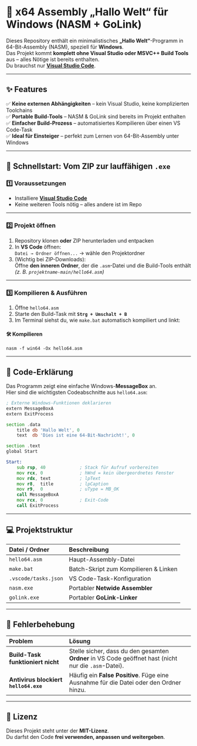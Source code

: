 # 💬 x64 Assembly „Hallo Welt“ für Windows (NASM + GoLink)

Dieses Repository enthält ein minimalistisches **„Hallo Welt“**-Programm in 64-Bit-Assembly (NASM), speziell für **Windows**.  
Das Projekt kommt **komplett ohne Visual Studio oder MSVC++ Build Tools** aus – alles Nötige ist bereits enthalten.  
Du brauchst nur **[Visual Studio Code](https://code.visualstudio.com/)**.

---

## ✨ Features

✅ **Keine externen Abhängigkeiten** – kein Visual Studio, keine komplizierten Toolchains  
✅ **Portable Build-Tools** – NASM & GoLink sind bereits im Projekt enthalten  
✅ **Einfacher Build-Prozess** – automatisiertes Kompilieren über einen VS Code-Task  
✅ **Ideal für Einsteiger** – perfekt zum Lernen von 64-Bit-Assembly unter Windows  

---

## 🚀 Schnellstart: Vom ZIP zur lauffähigen `.exe`

### 1️⃣ Voraussetzungen

* Installiere **[Visual Studio Code](https://code.visualstudio.com/)**  
* Keine weiteren Tools nötig – alles andere ist im Repo  

---

### 2️⃣ Projekt öffnen

1. Repository klonen **oder** ZIP herunterladen und entpacken  
2. In **VS Code** öffnen:  
   `Datei → Ordner öffnen...` → wähle den Projektordner  
3. (Wichtig bei ZIP-Downloads):  
   Öffne **den inneren Ordner**, der die `.asm`-Datei und die Build-Tools enthält  
   *(z. B. `projektname-main/hello64.asm`)*  

---

### 3️⃣ Kompilieren & Ausführen

1. Öffne `hello64.asm`  
2. Starte den Build-Task mit **`Strg + Umschalt + B`**  
3. Im Terminal siehst du, wie `make.bat` automatisch kompiliert und linkt:

#### 🛠️ Kompilieren
```shell
nasm -f win64 -Ox hello64.asm
```

---

## 🧠 Code-Erklärung

Das Programm zeigt eine einfache Windows-**MessageBox** an.  
Hier sind die wichtigsten Codeabschnitte aus `hello64.asm`:

```asm
; Externe Windows-Funktionen deklarieren
extern MessageBoxA
extern ExitProcess

section .data
    title db 'Hallo Welt', 0
    text  db 'Dies ist eine 64-Bit-Nachricht!', 0

section .text
global Start

Start:
    sub rsp, 40             ; Stack für Aufruf vorbereiten
    mov rcx, 0              ; hWnd = kein übergeordnetes Fenster
    mov rdx, text           ; lpText
    mov r8,  title          ; lpCaption
    mov r9,  0              ; uType = MB_OK
    call MessageBoxA
    mov rcx, 0              ; Exit-Code
    call ExitProcess
```

---

## 💻 Projektstruktur

| Datei / Ordner | Beschreibung |
| :-------------- | :------------ |
| `hello64.asm` | Haupt-Assembly-Datei |
| `make.bat` | Batch-Skript zum Kompilieren & Linken |
| `.vscode/tasks.json` | VS Code-Task-Konfiguration |
| `nasm.exe` | Portabler **Netwide Assembler** |
| `golink.exe` | Portabler **GoLink-Linker** |

---

## 🧩 Fehlerbehebung

| Problem | Lösung |
| :------- | :------ |
| **Build-Task funktioniert nicht** | Stelle sicher, dass du den gesamten **Ordner** in VS Code geöffnet hast (nicht nur die `.asm`-Datei). |
| **Antivirus blockiert `hello64.exe`** | Häufig ein **False Positive**. Füge eine Ausnahme für die Datei oder den Ordner hinzu. |

---

## 📜 Lizenz

Dieses Projekt steht unter der **MIT-Lizenz**.  
Du darfst den Code **frei verwenden, anpassen und weitergeben**.
